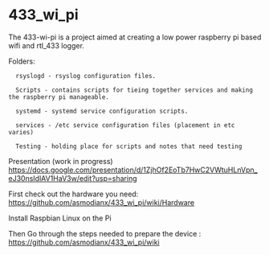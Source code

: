 # 433_wi_pi
The 433-wi-pi is a project aimed at creating a low power raspberry pi based wifi and rtl_433 logger.

Folders:

      rsyslogd - rsyslog configuration files.

      Scripts - contains scripts for tieing together services and making the raspberry pi manageable.
      
      systemd - systemd service configuration scripts.
      
      services - /etc service configuration files (placement in etc varies)
      
      Testing - holding place for scripts and notes that need testing
  
Presentation (work in progress)
https://docs.google.com/presentation/d/1ZjhOf2EoTb7HwC2VWtuHLnVpn_eJ30nsIdlAV1HaV3w/edit?usp=sharing

First check out the hardware you need: https://github.com/asmodianx/433_wi_pi/wiki/Hardware

Install Raspbian Linux on the Pi

Then Go through the steps needed to prepare the device : https://github.com/asmodianx/433_wi_pi/wiki
